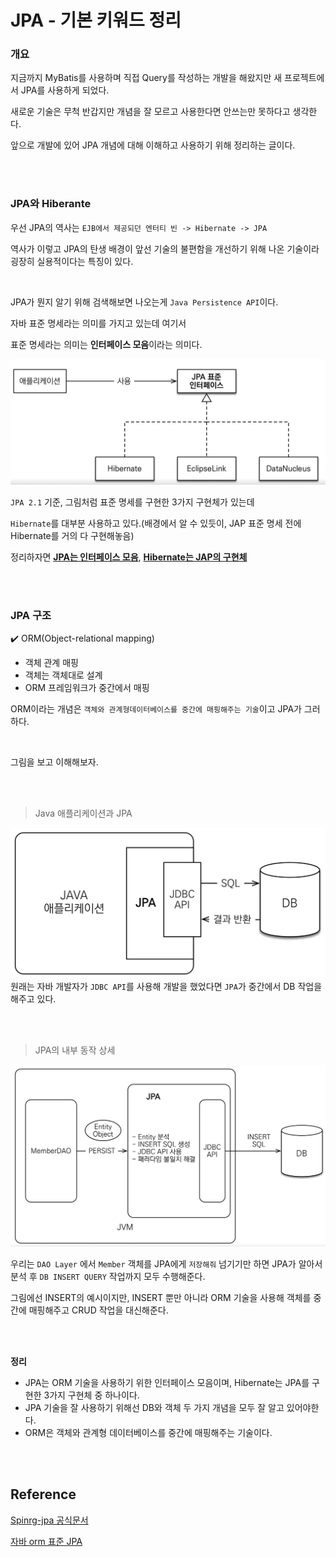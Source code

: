 

# JPA - 기본 키워드 정리

### 개요

지금까지 MyBatis를 사용하며 직접 Query를 작성하는 개발을 해왔지만 새 프로젝트에서 JPA를 사용하게 되었다.

새로운 기술은 무척 반갑지만 개념을 잘 모르고 사용한다면 안쓰는만 못하다고 생각한다.

앞으로 개발에 있어 JPA 개념에 대해 이해하고 사용하기 위해 정리하는 글이다.

</br>
</br>

### JPA와 Hiberante

우선 JPA의 역사는 `EJB에서 제공되던 엔터티 빈 -> Hibernate -> JPA `

역사가 이렇고 JPA의 탄생 배경이 앞선 기술의 불편함을 개선하기 위해 나온 기술이라 굉장히 실용적이다는 특징이 있다.

</br>

JPA가 뭔지 알기 위해 검색해보면 나오는게 `Java Persistence API`이다.

자바 표준 명세라는 의미를 가지고 있는데 여기서

표준 명세라는 의미는 **인터페이스 모음**이라는 의미다.

![Alt text](./image/jpa그림2.png)

`JPA 2.1` 기준, 그림처럼 표준 명세를 구현한 3가지 구현체가 있는데

`Hibernate`를 대부분 사용하고 있다.(배경에서 알 수 있듯이, JAP 표준 명세 전에 Hibernate를 거의 다 구현해놓음)

정리하자면 <U>**JPA는 인터페이스 모음**</U>, <U>**Hibernate는 JAP의 구현체**</U>

</br>
</br>

### JPA 구조

✔️ ORM(Object-relational mapping)
- 객체 관계 매핑
- 객체는 객체대로 설계
- ORM 프레임워크가 중간에서 매핑

ORM이라는 개념은 `객체와 관계형데이터베이스를 중간에 매핑해주는 기술`이고 JPA가 그러하다.

</br>

그림을 보고 이해해보자.

</br>
</br>

>Java 애플리케이션과 JPA

![Jpa](./image/jpa그림.png)
원래는 자바 개발자가 `JDBC API`를 사용해 개발을 했었다면 `JPA`가 중간에서 DB 작업을 해주고 있다.

</br>
</br>

>JPA의 내부 동작 상세

![JPA-detail](./image/jpa상세그림.png)

우리는 `DAO Layer` 에서 `Member` 객체를 JPA에게 `저장해줘` 넘기기만 하면 JPA가 알아서 분석 후 `DB INSERT QUERY` 작업까지 모두 수행해준다.

그림에선 INSERT의 예시이지만, INSERT 뿐만 아니라 ORM 기술을 사용해 객체를 중간에 매핑해주고 CRUD 작업을 대신해준다.


</br>
</br>

**정리**
- JPA는 ORM 기술을 사용하기 위한 인터페이스 모음이며, Hibernate는 JPA를 구현한 3가지 구현체 중 하나이다.
- JPA 기술을 잘 사용하기 위해선 DB와 객체 두 가지 개념을 모두 잘 알고 있어야한다.
- ORM은 객체와 관계형 데이터베이스를 중간에 매핑해주는 기술이다.

</br>
</br>

## Reference

[Spinrg-jpa 공식문서](https://docs.spring.io/spring-data/jpa/reference/jpa.html)

[자바 orm 표준 JPA](https://www.inflearn.com/course/ORM-JPA-Basic/dashboard)













